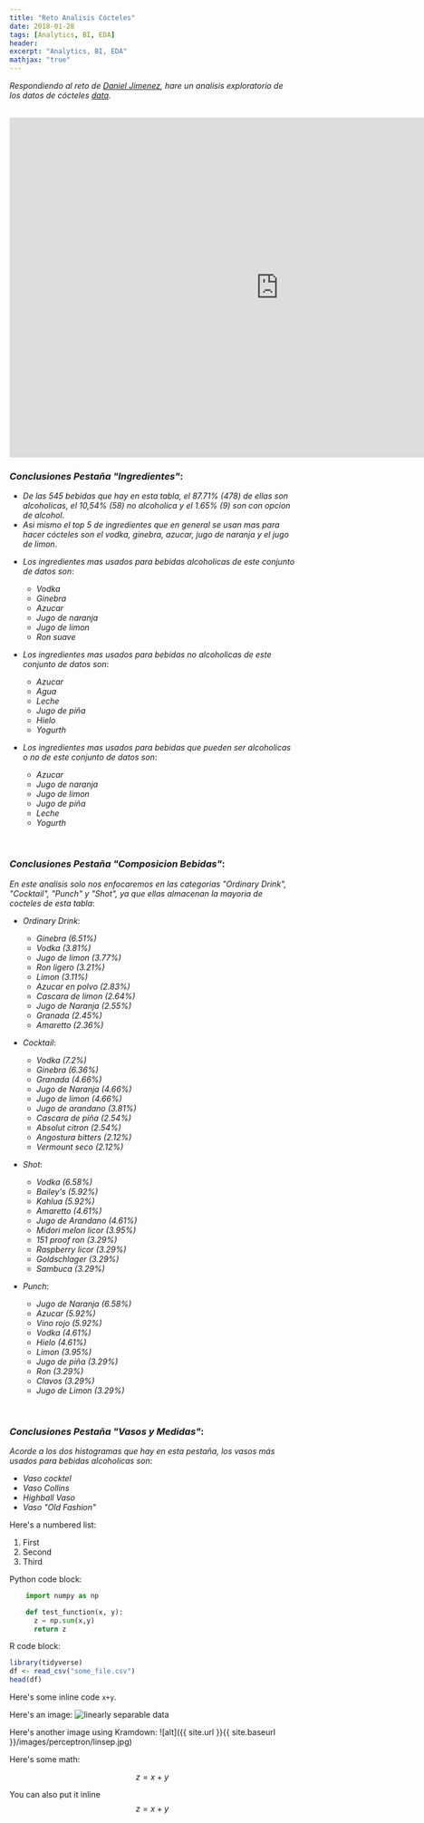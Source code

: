 ```yaml
---
title: "Reto Analisis Cócteles"
date: 2018-01-28
tags: [Analytics, BI, EDA]
header:
excerpt: "Analytics, BI, EDA"
mathjax: "true"
---
```


_Respondiendo al reto de [Daniel Jimenez](https://www.danieljimenezm.com), hare un analisis exploratorio de los datos de cócteles [data](https://raw.githubusercontent.com/rfordatascience/tidytuesday/master/data/2020/2020-05-26/cocktails.csv)_. 

<br>


<iframe width="950" height="600" src="https://app.powerbi.com/view?r=eyJrIjoiZTdlMTdkMTUtMzk2ZC00MTI1LTllNWMtMWFlZGUzMDg1OTc4IiwidCI6IjcxOGE2MTYzLWE5YzYtNDdlMi1iYzRjLTZmMjRmMGJjMjYyYyJ9" frameborder="0" allowFullScreen="true"></iframe>

<br>


### _Conclusiones Pestaña "Ingredientes"_:

* _De las 545 bebidas que hay en esta tabla, el 87.71% (478) de ellas son alcoholicas, el 10,54% (58) no alcoholica y el 1.65% (9) son con opcion de alcohol_.
* _Asi mismo el top 5 de ingredientes que en general se usan mas para hacer cócteles son el vodka, ginebra, azucar, jugo de naranja y el jugo de limon_.

- _Los ingredientes mas usados para bebidas alcoholicas de este conjunto de datos son_:
   - _Vodka_
   - _Ginebra_
   - _Azucar_
   - _Jugo de naranja_
   - _Jugo de limon_
   - _Ron suave_

- _Los ingredientes mas usados para bebidas no alcoholicas de este conjunto de datos son_:
   - _Azucar_
   - _Agua_
   - _Leche_
   - _Jugo de piña_
   - _Hielo_
   - _Yogurth_
 

- _Los ingredientes mas usados para bebidas que pueden ser alcoholicas o no de este conjunto de datos son_:
   - _Azucar_
   - _Jugo de naranja_
   - _Jugo de limon_
   - _Jugo de piña_
   - _Leche_
   - _Yogurth_
 
 <br>


### _Conclusiones Pestaña "Composicion Bebidas"_:

_En este analisis solo nos enfocaremos en las categorias "Ordinary Drink", "Cocktail", "Punch" y "Shot", ya que ellas almacenan la mayoria de cocteles de esta tabla_:

- _Ordinary Drink_:
   - _Ginebra_ _(6.51%)_
   -  _Vodka_ _(3.81%)_
   - _Jugo de limon_ _(3.77%)_
   - _Ron ligero_ _(3.21%)_
   - _Limon_ _(3.11%)_
   - _Azucar en polvo_ _(2.83%)_
   - _Cascara de limon_ _(2.64%)_
   - _Jugo de Naranja_ _(2.55%)_
   - _Granada_ _(2.45%)_
   - _Amaretto_ _(2.36%)_

- _Cocktail_:
   - _Vodka_ _(7.2%)_
   -  _Ginebra_ _(6.36%)_
   - _Granada_ _(4.66%)_
   - _Jugo de Naranja_ _(4.66%)_
   - _Jugo de limon_ _(4.66%)_
   - _Jugo de arandano_ _(3.81%)_
   - _Cascara de piña_ _(2.54%)_
   - _Absolut citron_ _(2.54%)_
   - _Angostura bitters_ _(2.12%)_
   - _Vermount seco_ _(2.12%)_

- _Shot_:
   - _Vodka_ _(6.58%)_
   -  _Bailey's_ _(5.92%)_
   - _Kahlua_ _(5.92%)_
   - _Amaretto_ _(4.61%)_
   - _Jugo de Arandano_ _(4.61%)_
   - _Midori melon licor_ _(3.95%)_
   - _151 proof ron_ _(3.29%)_
   - _Raspberry licor_ _(3.29%)_
   - _Goldschlager_ _(3.29%)_
   - _Sambuca_ _(3.29%)_

- _Punch_:
   - _Jugo de Naranja_ _(6.58%)_
   -  _Azucar_ _(5.92%)_
   - _Vino rojo_ _(5.92%)_
   - _Vodka_ _(4.61%)_
   - _Hielo_ _(4.61%)_
   - _Limon_ _(3.95%)_
   - _Jugo de piña_ _(3.29%)_
   - _Ron_ _(3.29%)_
   - _Clavos_ _(3.29%)_
   - _Jugo de Limon_ _(3.29%)_

   

 <br>


### _Conclusiones Pestaña "Vasos y Medidas"_:

_Acorde a los dos histogramas que hay en esta pestaña, los vasos más usados para bebidas alcoholicas son_:
  - _Vaso cocktel_ 
  - _Vaso Collins_
  - _Highball Vaso_
  - _Vaso "Old Fashion"_ 











Here's a numbered list:
1. First
2. Second
3. Third

Python code block:
```python
    import numpy as np

    def test_function(x, y):
      z = np.sum(x,y)
      return z
```

R code block:
```r
library(tidyverse)
df <- read_csv("some_file.csv")
head(df)
```

Here's some inline code `x+y`.

Here's an image:
<img src="{{ site.url }}{{ site.baseurl }}/images/perceptron/linsep.jpg" alt="linearly separable data">

Here's another image using Kramdown:
![alt]({{ site.url }}{{ site.baseurl }}/images/perceptron/linsep.jpg)

Here's some math:

$$z=x+y$$

You can also put it inline $$z=x+y$$
